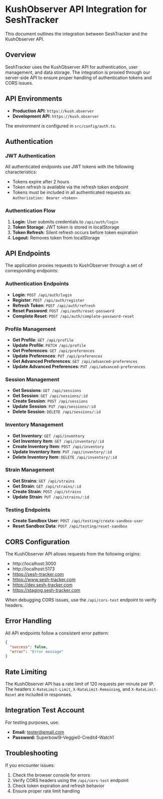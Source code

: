 # KushObserver API Integration for SeshTracker

This document outlines the integration between SeshTracker and the KushObserver API.

## Overview

SeshTracker uses the KushObserver API for authentication, user management, and data storage. The integration is proxied through our server-side API to ensure proper handling of authentication tokens and CORS issues.

## API Environments

- **Production API**: `https://kush.observer`
- **Development API**: `https://kush.observer`

The environment is configured in `src/config/auth.ts`.

## Authentication

### JWT Authentication

All authenticated endpoints use JWT tokens with the following characteristics:
- Tokens expire after 2 hours
- Token refresh is available via the refresh token endpoint
- Tokens must be included in all authenticated requests as: `Authorization: Bearer <token>`

### Authentication Flow

1. **Login**: User submits credentials to `/api/auth/login`
2. **Token Storage**: JWT token is stored in localStorage
3. **Token Refresh**: Silent refresh occurs before token expiration
4. **Logout**: Removes token from localStorage

## API Endpoints

The application proxies requests to KushObserver through a set of corresponding endpoints:

### Authentication Endpoints

- **Login**: `POST /api/auth/login`
- **Register**: `POST /api/auth/register`
- **Refresh Token**: `POST /api/auth/refresh`
- **Reset Password**: `POST /api/auth/reset-password`
- **Complete Reset**: `POST /api/auth/complete-password-reset`

### Profile Management

- **Get Profile**: `GET /api/profile`
- **Update Profile**: `PATCH /api/profile`
- **Get Preferences**: `GET /api/preferences`
- **Update Preferences**: `PUT /api/preferences`
- **Get Advanced Preferences**: `GET /api/advanced-preferences`
- **Update Advanced Preferences**: `PUT /api/advanced-preferences`

### Session Management

- **Get Sessions**: `GET /api/sessions`
- **Get Session**: `GET /api/sessions/:id`
- **Create Session**: `POST /api/sessions`
- **Update Session**: `PUT /api/sessions/:id`
- **Delete Session**: `DELETE /api/sessions/:id`

### Inventory Management

- **Get Inventory**: `GET /api/inventory`
- **Get Inventory Item**: `GET /api/inventory/:id`
- **Create Inventory Item**: `POST /api/inventory`
- **Update Inventory Item**: `PUT /api/inventory/:id`
- **Delete Inventory Item**: `DELETE /api/inventory/:id`

### Strain Management

- **Get Strains**: `GET /api/strains`
- **Get Strain**: `GET /api/strains/:id`
- **Create Strain**: `POST /api/strains`
- **Update Strain**: `PUT /api/strains/:id`

### Testing Endpoints

- **Create Sandbox User**: `POST /api/testing/create-sandbox-user`
- **Reset Sandbox Data**: `POST /api/testing/reset-sandbox`

## CORS Configuration

The KushObserver API allows requests from the following origins:
- http://localhost:3000
- http://localhost:5173
- https://sesh-tracker.com
- https://www.sesh-tracker.com
- https://dev.sesh-tracker.com
- https://staging.sesh-tracker.com

When debugging CORS issues, use the `/api/cors-test` endpoint to verify headers.

## Error Handling

All API endpoints follow a consistent error pattern:
```json
{
  "success": false,
  "error": "Error message"
}
```

## Rate Limiting

The KushObserver API has a rate limit of 120 requests per minute per IP. The headers `X-RateLimit-Limit`, `X-RateLimit-Remaining`, and `X-RateLimit-Reset` are included in responses.

## Integration Test Account

For testing purposes, use:
- **Email:** tester@email.com
- **Password:** Superbowl9-Veggie0-Credit4-Watch1

## Troubleshooting

If you encounter issues:
1. Check the browser console for errors
2. Verify CORS headers using the `/api/cors-test` endpoint
3. Check token expiration and refresh behavior
4. Ensure proper rate limit handling 